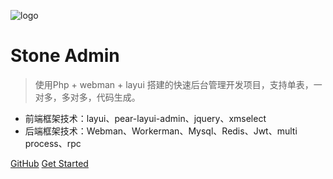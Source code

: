 ![logo](https://docsify.js.org/_media/icon.svg)

# Stone Admin

> 使用Php + webman + layui 搭建的快速后台管理开发项目，支持单表，一对多，多对多，代码生成。

* 前端框架技术：layui、pear-layui-admin、jquery、xmselect
* 后端框架技术：Webman、Workerman、Mysql、Redis、Jwt、multi process、rpc

[GitHub](https://github.com/SeventColourStone/StoneAdmin)
[Get Started](#intro)
